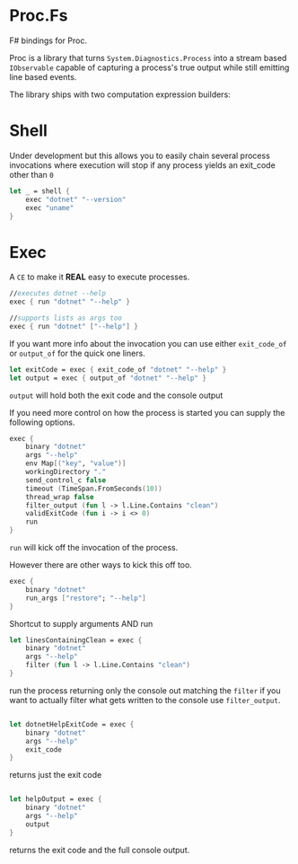 # Proc.Fs

F# bindings for Proc. 

Proc is a library that turns `System.Diagnostics.Process` into a stream based `IObservable` capable of capturing a process's true output while still emitting line based events.

The library ships with two computation expression builders:

# Shell 

Under development but this allows you to easily chain several process invocations where execution will stop if any process yields an exit_code other than `0`

```fsharp
let _ = shell {
    exec "dotnet" "--version"
    exec "uname"
}
```

# Exec

A `CE` to make it **REAL** easy to execute processes.

```fsharp
//executes dotnet --help
exec { run "dotnet" "--help" }

//supports lists as args too
exec { run "dotnet" ["--help"] }
```

If you want more info about the invocation
you can use either `exit_code_of` or `output_of`
for the quick one liners.


```fsharp
let exitCode = exec { exit_code_of "dotnet" "--help" }
let output = exec { output_of "dotnet" "--help" }
```
`output` will hold both the exit code and the console output

If you need more control on how the process is started 
you can supply the following options.


```fsharp
exec {
    binary "dotnet"
    args "--help"
    env Map[("key", "value")]
    workingDirectory "."
    send_control_c false
    timeout (TimeSpan.FromSeconds(10))
    thread_wrap false
    filter_output (fun l -> l.Line.Contains "clean")
    validExitCode (fun i -> i <> 0)
    run
}
```

`run` will kick off the invocation of the process.

However there are other ways to kick this off too.

```fsharp
exec {
    binary "dotnet"
    run_args ["restore"; "--help"]
}
```
Shortcut to supply arguments AND run

```fsharp
let linesContainingClean = exec {
    binary "dotnet"
    args "--help"
    filter (fun l -> l.Line.Contains "clean")
}
```

run the process returning only the console out matching the `filter` if you want to actually filter what gets written to the console use `filter_output`.


```fsharp

let dotnetHelpExitCode = exec {
    binary "dotnet"
    args "--help"
    exit_code
}
```

returns just the exit code

```fsharp

let helpOutput = exec {
    binary "dotnet"
    args "--help"
    output
}
```

returns the exit code and the full console output.
